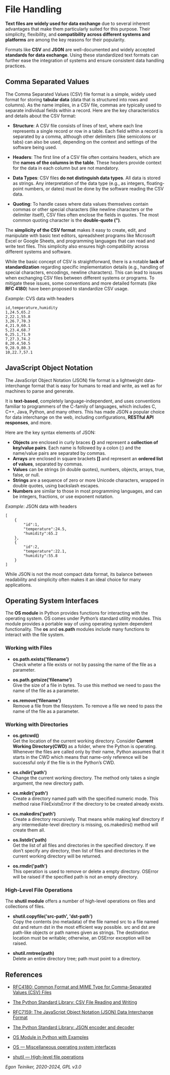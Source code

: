 # File Handling

**Text files are widely used for data exchange** due to several inherent
advantages that make them particularly suited for this purpose. Their
simplicity, flexibility, and **compatibility across different systems and platforms** are among the key reasons for their popularity.

Formats like **CSV** and **JSON** are well-documented and widely accepted
**standards for data exchange**. Using these standardized text formats can
further ease the integration of systems and ensure consistent data handling
practices.

## Comma Separated Values

The Comma Separated Values (CSV) file format is a simple, widely used format for
storing **tabular data** (data that is structured into rows and columns).
As the name implies, in a CSV file, commas are typically used to separate individual
fields within a record. Here are the key characteristics and details about the CSV format:

* **Structure**: A CSV file consists of lines of text, where each line represents a single
    record or row in a table. Each field within a record is separated by a comma,
    although other delimiters (like semicolons or tabs) can also be used, depending
    on the context and settings of the software being used.

* **Headers**: The first line of a CSV file often contains headers, which are
    the **names of the columns in the table**. These headers provide context for the
    data in each column but are not mandatory.

* **Data Types**: CSV files **do not distinguish data types**. All data is stored as
    strings. Any interpretation of the data type (e.g., as integers, floating-point numbers,
    or dates) must be done by the software reading the CSV data.

* **Quoting**: To handle cases where data values themselves contain commas or
    other special characters (like newline characters or the delimiter itself),
    CSV files often enclose the fields in quotes. The most common quoting character
    is the **double-quote (")**.


The **simplicity of the CSV format** makes it easy to create, edit, and manipulate with
basic text editors, spreadsheet programs like Microsoft Excel or Google Sheets, and
programming languages that can read and write text files. This simplicity also ensures
high compatibility across different systems and software.

While the basic concept of CSV is straightforward, there is a notable **lack
of standardization** regarding specific implementation details (e.g., handling of
special characters, encodings, newline characters).
This can lead to issues when exchanging CSV files between different systems or
programs. To mitigate these issues, some conventions and more detailed formats
(like **RFC 4180**) have been proposed to standardize CSV usage.

_Example_: CVS data with headers
```
id,temperature,humidity
1,24.5,65.2
2,22.1,55.8
3,26.7,70.3
4,21.9,60.1
5,23.4,68.7
6,25.1,71.9
7,27.3,74.2
8,20.4,50.5
9,28.9,80.3
10,22.7,57.1
```

## JavaScript Object Notation

The JavaScript Object Notation (JSON) file format is a lightweight data-interchange
format that is easy for humans to read and write, as well as for machines to parse
and generate.

It is **text-based**, completely language-independent, and uses conventions familiar
to programmers of the C-family of languages, which includes C, C++, Java, Python,
and many others. This has made JSON a popular choice for data interchange on the web,
including configurations, **RESTful API responses**, and more.

Here are the key syntax elements of JSON:
* **Objects** are enclosed in curly braces **{}** and represent a **collection
    of key/value pairs**. Each name is followed by a colon (:) and
    the name/value pairs are separated by commas.
* **Arrays** are enclosed in square brackets **[]** and represent an
    **ordered list of values**, separated by commas.
* **Values** can be strings (in double quotes), numbers, objects, arrays,
    true, false, or null.
* **Strings** are a sequence of zero or more Unicode characters, wrapped in
    double quotes, using backslash escapes.
* **Numbers** are similar to those in most programming languages, and can
    be integers, fractions, or use exponent notation.

_Example_: JSON data with headers
```
[
    {
        "id":1,
        "temperature":24.5,
        "humidity":65.2
    },
    {
        "id":2,
        "temperature":22.1,
        "humidity":55.8
    }
]
```

While JSON is not the most compact data format, its balance between readability
and simplicity often makes it an ideal choice for many applications.


## Operating System Interfaces

The **OS module** in Python provides functions for interacting with the operating system.
OS comes under Python’s standard utility modules.
This module provides a portable way of using operating system dependent functionality.
The **os** and **os.path** modules include many functions to interact with the file system.

### Working with Files

* **os.path.exists('filename')**\
    Check wheter a file exists or not by passing the name of the file as a parameter.

* **os.path.getsize('filename')**\
    Give the size of a file in bytes.
    To use this method we need to pass the name of the file as a parameter.

* **os.remove('filename')**\
    Remove a file from the filesystem.
    To remove a file we need to pass the name of the file as a parameter.


### Working with Directories

* **os.getcwd()**\
    Get the location of the current working directory.
    Consider **Current Working Directory(CWD)** as a folder, where the Python is operating. Whenever the files are called only by their name, Python assumes that it starts in the CWD which means that name-only reference will be successful only if the file is in the Python’s CWD.

* **os.chdir('path')**\
    Change the current working directory.
    The method only takes a single argument, the new directory path.

* **os.mkdir('path')**\
    Create a directory named path with the specified numeric mode.
    This method raise FileExistsError if the directory to be created already exists.

* **os.makedirs('path')**\
    Create a directory recursively.
    That means while making leaf directory if any intermediate-level directory is missing, os.makedirs() method will create them all.

* **os.listdir('path)**\
    Get the list of all files and directories in the specified directory.
    If we don’t specify any directory, then list of files and directories in the current working directory will be returned.

* **os.rmdir('path')**\
    This operation is used to remove or delete a empty directory.
    OSError will be raised if the specified path is not an empty directory.


### High-Level File Operations

The **shutil module** offers a number of high-level operations on files and collections of files.

* **shutil.copyfile('src-path', 'dst-path')**\
    Copy the contents (no metadata) of the file named src to a file named dst and return dst in the most efficient way possible. src and dst are path-like objects or path names given as strings.
    The destination location must be writable; otherwise, an OSError exception will be raised.

* **shutil.rmtree(path)**\
   Delete an entire directory tree; path must point to a directory.


## References

* [RFC4180: Common Format and MIME Type for Comma-Separated Values (CSV) Files](https://datatracker.ietf.org/doc/html/rfc4180.html)
* [The Python Standard Library: CSV File Reading and Writing](https://docs.python.org/3/library/csv.html)

* [RFC7159: The JavaScript Object Notation (JSON) Data Interchange Format](https://datatracker.ietf.org/doc/html/rfc7159.html)
* [The Python Standard Library: JSON encoder and decoder](https://docs.python.org/3/library/json.html)

* [OS Module in Python with Examples](https://www.geeksforgeeks.org/os-module-python-examples/)
* [OS — Miscellaneous operating system interfaces](https://docs.python.org/3/library/os.html)
* [shutil — High-level file operations](https://docs.python.org/3/library/shutil.html#module-shutil)


*Egon Teiniker, 2020-2024, GPL v3.0*
